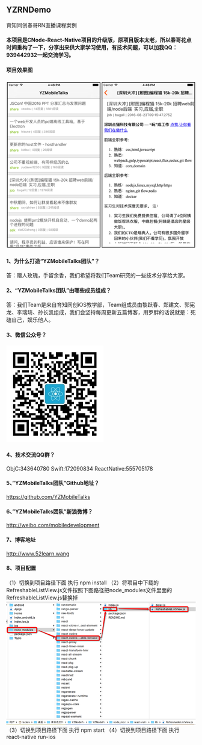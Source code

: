 ## YZRNDemo
育知同创春哥RN直播课程案例

#### 本项目是CNode-React-Native项目的升级版，原项目版本太老，所以春哥花点时间重构了一下，分享出来供大家学习使用，有技术问题，可以加我QQ：939442932一起交流学习。

#### 项目效果图
![](node.png)

#### 1、为什么打造“YZMobileTalks团队”？
答：赠人玫瑰，手留余香，我们希望将我们Team研究的一些技术分享给大家。

#### 2、“YZMobileTalks团队”由哪些成员组成？
答：我们Team是来自育知同创iOS教学部，Team组成员由黎跃春、郑建文、郭宪龙、李瑞琦、孙长凯组成，我们会坚持每周更新五篇博客，用罗胖的话说就是：死磕自己，娱乐他人。

#### 3、微信公众号？
![](yzmobiletalks.jpg) 

#### 4、技术交流QQ群？
ObjC:343640780      Swift:172090834    ReactNative:555705178

#### 5、”YZMobileTalks团队”Github地址？
https://github.com/YZMobileTalks

#### 6、”YZMobileTalks团队”新浪微博？
http://weibo.com/mobiledevelopment

#### 7、博客地址
http://www.52learn.wang

#### 8、项目配置
（1）切换到项目路径下面 执行 npm install
（2）将项目中下载的RefreshableListView.js文件按照下图路径把node_modules文件里面的RefreshableListView.js替换掉
![](tihuanlujing.png) 
（3）切换到项目路径下面 执行 npm start
（4）切换到项目路径下面 执行 react-native run-ios












